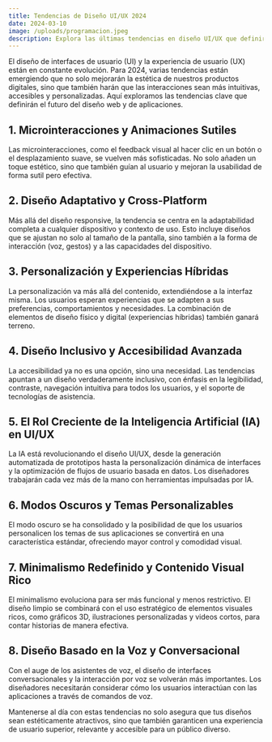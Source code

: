```yaml
---
title: Tendencias de Diseño UI/UX 2024
date: 2024-03-10
image: /uploads/programacion.jpeg
description: Explora las últimas tendencias en diseño UI/UX que definirán el futuro del diseño web en 2024, mejorando la interacción y accesibilidad.
---
```


El diseño de interfaces de usuario (UI) y la experiencia de usuario (UX) están en constante evolución. Para 2024, varias tendencias están emergiendo que no solo mejorarán la estética de nuestros productos digitales, sino que también harán que las interacciones sean más intuitivas, accesibles y personalizadas. Aquí exploramos las tendencias clave que definirán el futuro del diseño web y de aplicaciones.

## 1. Microinteracciones y Animaciones Sutiles
Las microinteracciones, como el feedback visual al hacer clic en un botón o el desplazamiento suave, se vuelven más sofisticadas. No solo añaden un toque estético, sino que también guían al usuario y mejoran la usabilidad de forma sutil pero efectiva.

## 2. Diseño Adaptativo y Cross-Platform
Más allá del diseño responsive, la tendencia se centra en la adaptabilidad completa a cualquier dispositivo y contexto de uso. Esto incluye diseños que se ajustan no solo al tamaño de la pantalla, sino también a la forma de interacción (voz, gestos) y a las capacidades del dispositivo.

## 3. Personalización y Experiencias Híbridas
La personalización va más allá del contenido, extendiéndose a la interfaz misma. Los usuarios esperan experiencias que se adapten a sus preferencias, comportamientos y necesidades. La combinación de elementos de diseño físico y digital (experiencias híbridas) también ganará terreno.

## 4. Diseño Inclusivo y Accesibilidad Avanzada
La accesibilidad ya no es una opción, sino una necesidad. Las tendencias apuntan a un diseño verdaderamente inclusivo, con énfasis en la legibilidad, contraste, navegación intuitiva para todos los usuarios, y el soporte de tecnologías de asistencia.

## 5. El Rol Creciente de la Inteligencia Artificial (IA) en UI/UX
La IA está revolucionando el diseño UI/UX, desde la generación automatizada de prototipos hasta la personalización dinámica de interfaces y la optimización de flujos de usuario basada en datos. Los diseñadores trabajarán cada vez más de la mano con herramientas impulsadas por IA.

## 6. Modos Oscuros y Temas Personalizables
El modo oscuro se ha consolidado y la posibilidad de que los usuarios personalicen los temas de sus aplicaciones se convertirá en una característica estándar, ofreciendo mayor control y comodidad visual.

## 7. Minimalismo Redefinido y Contenido Visual Rico
El minimalismo evoluciona para ser más funcional y menos restrictivo. El diseño limpio se combinará con el uso estratégico de elementos visuales ricos, como gráficos 3D, ilustraciones personalizadas y videos cortos, para contar historias de manera efectiva.

## 8. Diseño Basado en la Voz y Conversacional
Con el auge de los asistentes de voz, el diseño de interfaces conversacionales y la interacción por voz se volverán más importantes. Los diseñadores necesitarán considerar cómo los usuarios interactúan con las aplicaciones a través de comandos de voz.

Mantenerse al día con estas tendencias no solo asegura que tus diseños sean estéticamente atractivos, sino que también garanticen una experiencia de usuario superior, relevante y accesible para un público diverso. 
